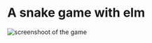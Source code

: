 A snake game with elm
===================

![screenshoot of the game](http://remyferre.github.io/images/snake-elm.png)
